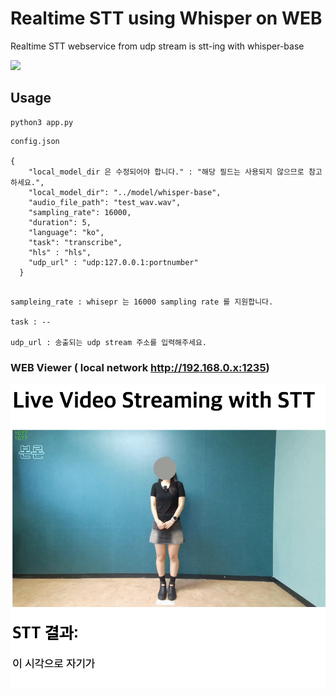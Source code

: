 # Realtime STT using Whisper on WEB

Realtime STT webservice from udp stream is stt-ing with whisper-base

![](/templates/gif_from_videp.gif)


## Usage

```
python3 app.py
```

```
config.json

{
    "local_model_dir 은 수정되어야 합니다." : "해당 필드는 사용되지 않으므로 참고하세요.",
    "local_model_dir": "../model/whisper-base",  
    "audio_file_path": "test_wav.wav",        
    "sampling_rate": 16000,                   
    "duration": 5,                            
    "language": "ko",                         
    "task": "transcribe",
    "hls" : "hls",
    "udp_url" : "udp:127.0.0.1:portnumber"
  }
  
```
```
sampleing_rate : whisepr 는 16000 sampling rate 를 지원합니다.

task : -- 

udp_url : 송출되는 udp stream 주소를 입력해주세요. 

```

### WEB Viewer ( local network http://192.168.0.x:1235)
![](/templates/scs1.png)



## 